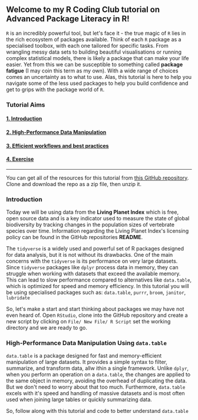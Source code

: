 ## Welcome to my R Coding Club tutorial on Advanced Package Literacy in R!

`R` is an incredibly powerful tool, but let's face it - the true magic of `R` lies in the rich ecosystem of packages available. Think of each `R` package as a specialised toolbox, with each one tailored for specific tasks. From wrangling messy data sets to building beautiful visualisations or running complex statistical models, there is likely a package that can make your life easier. Yet from this we can be susceptible to something called **package fatigue** (I may coin this term as my own). With a wide range of choices comes an uncertainty as to what to use. Alas, this tutorial is here to help you navigate some of the less used packages to help you build confidence and get to grips with the package world of `R`. 

### Tutorial Aims

#### <a href="#section1"> 1. Introduction</a>

#### <a href="#section2"> 2. High-Performance Data Manipulation</a>

#### <a href="#section3"> 3. Efficient workflows and best practices</a>

#### <a href="#section4"> 4. Exercise</a>

---------------------------

You can get all of the resources for this tutorial from <a href="https://github.com/EdDataScienceEES/tutorial-jackegriffin.git">this GitHub repository</a>. Clone and download the repo as a zip file, then unzip it.


### <a name="section1"> Introduction</a>

Today we will be using data from the **Living Planet Index** which is free, open source data and is a key indicator used to measure the state of global biodiversity by tracking changes in the population sizes of vertebrate species over time. Information regarding the Living Planet Index's licensing policy can be found in the GitHub repositories **README**.

The `tidyverse` is a widely used and powerful set of R packages designed for data analysis, but it is not without its drawbacks. One of the main concerns with the `tidyverse` is its performance on very large datasets. Since `tidyverse` packages like `dplyr` process data in memory, they can struggle when working with datasets that exceed the available memory. This can lead to slow performance compared to alternatives like `data.table`, which is optimized for speed and memory efficiency. In this tutorial you will be using specialised packages such as: `data.table`, `purrr`, `broom`, `janitor`, `lubridate`

So, let's make a start and start thinking about packages we may have not even heard of. Open `RStudio`, clone into the GitHub repository and create a new script by clicking on `File/ New File/ R Script` set the working directory and we are ready to go. 

### <a name="section2"> High-Performance Data Manipulation Using `data.table`</a>

`data.table` is a package designed for fast and memory-efficient manipulation of large datasets. It provides a simple syntax to filter, summarize, and transform data, allw ithin a single framework. Unlike `dplyr`, when you perform an operation on a `data.table`, the changes are applied to the same object in memory, avoiding the overhead of duplicating the data. But we don't need to worry about that too much. Furthermore, `data.table` excels with it's speed and handling of massive datasets and is most often used when joining large tables or quickly summarizing data.

So, follow along with this tutorial and code to better understand `data.table`



